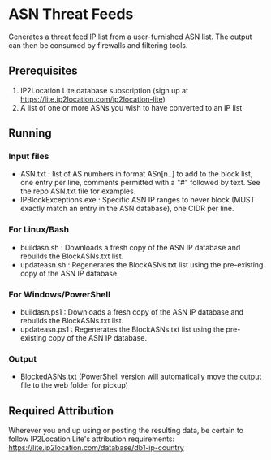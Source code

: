 # ASN Threat Feeds
Generates a threat feed IP list from a user-furnished ASN list.  The output can then be consumed by firewalls and filtering tools.

## Prerequisites
1. IP2Location Lite database subscription (sign up at https://lite.ip2location.com/ip2location-lite)
2. A list of one or more ASNs you wish to have converted to an IP list

## Running
### Input files
   - ASN.txt : list of AS numbers in format ASn[n..] to add to the block list, one entry per line, comments permitted with a "#" followed by text.  See the repo ASN.txt file for examples.  
   - IPBlockExceptions.exe : Specific ASN IP ranges to never block (MUST exactly match an entry in the ASN database), one CIDR per line.  

### For Linux/Bash
   - buildasn.sh : Downloads a fresh copy of the ASN IP database and rebuilds the BlockASNs.txt list.  
   - updateasn.sh : Regenerates the BlockASNs.txt list using the pre-existing copy of the ASN IP database.  

### For Windows/PowerShell
   - buildasn.ps1 : Downloads a fresh copy of the ASN IP database and rebuilds the BlockASNs.txt list.  
   - updateasn.ps1 : Regenerates the BlockASNs.txt list using the pre-existing copy of the ASN IP database.  

### Output
   - BlockedASNs.txt (PowerShell version will automatically move the output file to the web folder for pickup)

## Required Attribution
   Wherever you end up using or posting the resulting data, be certain to follow IP2Location Lite's attribution requirements:  https://lite.ip2location.com/database/db1-ip-country
